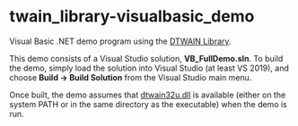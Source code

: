 # twain_library-visualbasic_demo
Visual Basic .NET demo program using the <a href="https://github.com/dynarithmic/twain_library" target="_blank">DTWAIN Library</a>.

This demo consists of a Visual Studio solution, **VB_FullDemo.sln**.  To build the demo, simply load the solution into Visual Studio (at least VS 2019), and choose **Build -> Build Solution** from the Visual Studio main menu.

Once built, the demo assumes that <a href="https://github.com/dynarithmic/twain_library/tree/master/binaries/32bit" target="_blank">dtwain32u.dll</a> is available (either on the system PATH or in the same directory as the executable) when the demo is run.  
